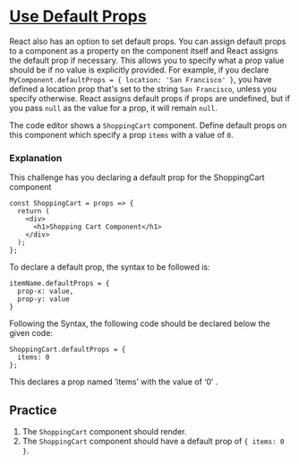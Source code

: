 # [Use Default Props](https://www.freecodecamp.org/learn/front-end-development-libraries/react/use-default-props)

React also has an option to set default props. You can assign default props to a component as a property on the component itself and React assigns the default prop if necessary. This allows you to specify what a prop value should be if no value is explicitly provided. For example, if you declare `MyComponent.defaultProps = { location: 'San Francisco' }`, you have defined a location prop that's set to the string `San Francisco`, unless you specify otherwise. React assigns default props if props are undefined, but if you pass `null` as the value for a prop, it will remain `null`.

The code editor shows a `ShoppingCart` component. Define default props on this component which specify a prop `items` with a value of `0`.

### Explanation
This challenge has you declaring a default prop for the ShoppingCart component

```
const ShoppingCart = props => {
  return (
    <div>
      <h1>Shopping Cart Component</h1>
    </div>
  );
};
```

To declare a default prop, the syntax to be followed is:

```
itemName.defaultProps = {
  prop-x: value,
  prop-y: value
}
```

Following the Syntax, the following code should be declared below the given code:
```
ShoppingCart.defaultProps = {
  items: 0
};
```

This declares a prop named ‘items’ with the value of ‘0’ .

## Practice
1. The `ShoppingCart` component should render.
2. The `ShoppingCart` component should have a default prop of `{ items: 0 }`.